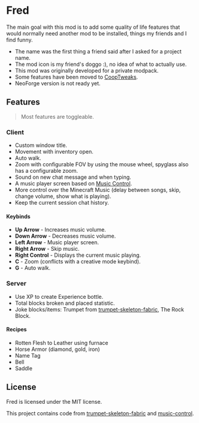 # Fred

The main goal with this mod is to add some quality of life features that would normally need another mod to be installed, things my friends and I find funny.

- The name was the first thing a friend said after I asked for a project name.
- The mod icon is my friend's doggo :), no idea of what to actually use.
- This mod was originally developed for a private modpack.
- Some features have been moved to [CoopTweaks](https://github.com/Kyagara/CoopTweaks).
- NeoForge version is not ready yet.

## Features

> Most features are toggleable.

### Client

- Custom window title.
- Movement with inventory open.
- Auto walk.
- Zoom with configurable FOV by using the mouse wheel, spyglass also has a configurable zoom.
- Sound on new chat message and when typing.
- A music player screen based on [Music Control](https://github.com/sf-inc/music_control).
- More control over the Minecraft Music (delay between songs, skip, change volume, show what is playing).
- Keep the current session chat history.

#### Keybinds

- **Up Arrow** - Increases music volume.
- **Down Arrow** - Decreases music volume.
- **Left Arrow** - Music player screen.
- **Right Arrow** - Skip music.
- **Right Control** - Displays the current music playing.
- **C** - Zoom (conflicts with a creative mode keybind).
- **G** - Auto walk.

### Server

- Use XP to create Experience bottle.
- Total blocks broken and placed statistic.
- Joke blocks/items: Trumpet from [trumpet-skeleton-fabric](https://github.com/JamiesWhiteShirt/trumpet-skeleton-fabric/), The Rock Block.

#### Recipes

- Rotten Flesh to Leather using furnace
- Horse Armor (diamond, gold, iron)
- Name Tag
- Bell
- Saddle

## License

Fred is licensed under the MIT license.

This project contains code from [trumpet-skeleton-fabric](https://github.com/JamiesWhiteShirt/trumpet-skeleton-fabric/) and [music-control](https://github.com/sf-inc/music_control).
